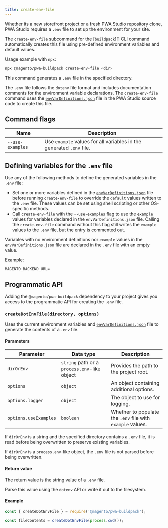 ```yaml
---
title: create-env-file
---
```


Whether its a new storefront project or a fresh PWA Studio repository clone, PWA Studio requires a `.env` file to set up the environment for your site.

The `create-env-file` subcommand for the [`buildpack`][] CLI command automatically creates this file using pre-defined environment variables and default values.

Usage example with `npx`:

```sh
npx @magento/pwa-buildpack create-env-file <dir>
```

This command generates a `.env` file in the specified directory.

The `.env` file follows the `dotenv` file format and includes documentation comments for the environment variable declarations.
The `create-env-file` command uses the [`envVarDefinitions.json`][] file in the PWA Studio source code to create this file.

## Command flags

| Name             | Description                                                        |
| ---------------- | ------------------------------------------------------------------ |
| `--use-examples` | Use `example` values for all variables in the generated `.env` file. |

## Defining variables for the `.env` file

Use any of the following methods to define the generated variables in the `.env` file:

-   Set one or more variables defined in the [`envVarDefinitions.json`][] file before running `create-env-file` to override the `default` values written to the `.env` file.
    These values can be set using shell scripting or other OS-specific methods.
-   Call `create-env-file` with the `--use-examples` flag to use the `example` values for variables declared in the `envVarDefinitions.json` file.
    Calling the `create-env-file` command without this flag still writes the `example` values to the `.env` file, but
    the entry is commented out.

Variables with no environment definitions nor `example` values in the `envVarDefinitions.json` file are declared in the `.env` file with an empty value.

Example:

```text
MAGENTO_BACKEND_URL=
```

## Programmatic API

Adding the `@magento/pwa-buildpack` dependency to your project gives you access to the programmatic API for creating the `.env` file.

### `createDotEnvFile(directory, options)`

Uses the current environment variables and [`envVarDefinitions.json`][] file to generate the contents of a `.env` file.

#### Parameters

| Parameter | Data type | Description |
| --- | --- | --- |
| `dirOrEnv` | `string` path or a `process.env`-like object | Provides the path to the project root. |
| `options` | `object` | An object containing additional options. |
| `options.logger` | `object` | The object to use for logging. |
| `options.useExamples` | `boolean` | Whether to populate the `.env` file with `example` values. |

If `dirOrEnv` is a string and the specified directory contains a `.env` file, it is read before being overwritten to preserve existing variables.

If `dirOrEnv` is a `process.env`-like object, the `.env` file is not parsed before being overwritten.

#### Return value

The return value is the string value of a `.env` file.

Parse this value using the `dotenv` API or write it out to the filesystem.

#### Example

```js
const { createDotEnvFile } = require('@magento/pwa-buildpack');

const fileContents = createDotEnvFile(process.cwd());
```

[`envvardefinitions.json`]: https://github.com/magento-research/pwa-studio/blob/develop/packages/pwa-buildpack/envVarDefinitions.json
